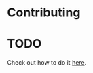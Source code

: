 # Contributing

# TODO

Check out how to do it [here](https://github.com/toolbisoftware/contributing/blob/main/src/CONTRIBUTING.md).

